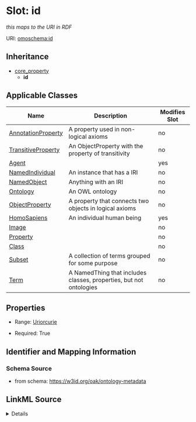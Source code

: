 

# Slot: id


_this maps to the URI in RDF_



URI: [omoschema:id](https://w3id.org/oak/ontology-metadata/id)




## Inheritance

* [core_property](core_property.md)
    * **id**






## Applicable Classes

| Name | Description | Modifies Slot |
| --- | --- | --- |
| [AnnotationProperty](AnnotationProperty.md) | A property used in non-logical axioms |  no  |
| [TransitiveProperty](TransitiveProperty.md) | An ObjectProperty with the property of transitivity |  no  |
| [Agent](Agent.md) |  |  yes  |
| [NamedIndividual](NamedIndividual.md) | An instance that has a IRI |  no  |
| [NamedObject](NamedObject.md) | Anything with an IRI |  no  |
| [Ontology](Ontology.md) | An OWL ontology |  no  |
| [ObjectProperty](ObjectProperty.md) | A property that connects two objects in logical axioms |  no  |
| [HomoSapiens](HomoSapiens.md) | An individual human being |  yes  |
| [Image](Image.md) |  |  no  |
| [Property](Property.md) |  |  no  |
| [Class](Class.md) |  |  no  |
| [Subset](Subset.md) | A collection of terms grouped for some purpose |  no  |
| [Term](Term.md) | A NamedThing that includes classes, properties, but not ontologies |  no  |







## Properties

* Range: [Uriorcurie](Uriorcurie.md)

* Required: True





## Identifier and Mapping Information







### Schema Source


* from schema: https://w3id.org/oak/ontology-metadata




## LinkML Source

<details>
```yaml
name: id
description: this maps to the URI in RDF
from_schema: https://w3id.org/oak/ontology-metadata
rank: 1000
is_a: core_property
identifier: true
alias: id
domain_of:
- NamedObject
range: uriorcurie
required: true

```
</details>